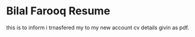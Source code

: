 # Bilal Farooq Resume
this is to inform i trnasfered my  to my new account
cv details givin as pdf.
